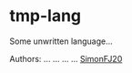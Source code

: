 # tmp-lang
Some unwritten language...

Authors:
...
...
...
...
[SimonFJ20](https://github.com/SimonFJ20)

